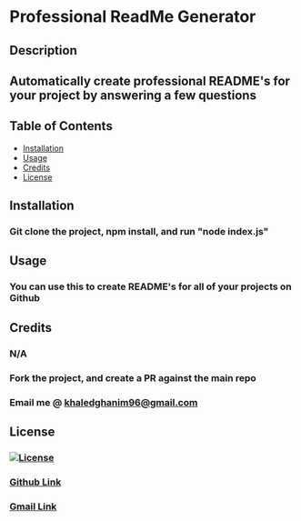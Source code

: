 # Professional ReadMe Generator 

## Description
## Automatically create professional README's for your project by answering a few questions

## Table of Contents
- [Installation](#install)
- [Usage](#usage)
- [Credits](#credits)
- [License](#license)

## Installation
### Git clone the project, npm install, and run "node index.js"

## Usage 
### You can use this to create README's for all of your projects on Github

## Credits
### N/A
### Fork the project, and create a PR against the main repo
### Email me @ khaledghanim96@gmail.com

## License
### [![License](https://img.shields.io/badge/License-Apache%202.0-blue.svg)](https://opensource.org/licenses/Apache-2.0)

### [Github Link](https://github.com/khaledghanem1)
### [Gmail Link](https://gmail.com/khaledghanim96@gmail.com)
    
